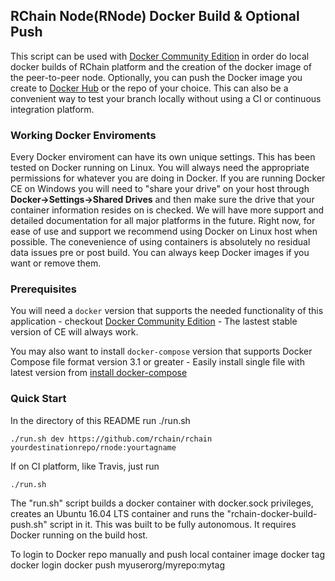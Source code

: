 ## RChain Node(RNode) Docker Build & Optional Push 
This script can be used with [Docker Community Edition](https://www.docker.com/community-edition) in order do local docker builds of RChain platform and the creation of the docker image of the peer-to-peer node. Optionally, you can push the Docker image you create to [Docker Hub](https://hub.docker.com/) or the repo of your choice. This can also be a convenient way to test your branch locally without using a CI or continuous integration platform.

### Working Docker Enviroments 
Every Docker enviroment can have its own unique settings. This has been tested on Docker running on Linux. You will always need the appropriate permissions for whatever you are doing in Docker.
If you are running Docker CE on Windows you will need to "share your drive" on your host through **Docker->Settings->Shared Drives** and then make sure the drive that your container information resides on is checked. We will have more support and detailed documentation for all major platforms in the future. Right now, for ease of use and support we recommend using Docker on Linux host when possible. The conevenience of using containers is absolutely no residual data issues pre or post build. You can always keep Docker images if you want or remove them.

### Prerequisites
You will need a `docker` version that supports the needed functionality of this application - checkout [Docker Community Edition](https://www.docker.com/community-edition) - The lastest stable version of CE will always work.

You may also want to install `docker-compose` version that supports Docker Compose file format version 3.1 or greater - Easily install single file with latest version from [install docker-compose](https://docs.docker.com/compose/install/)

### Quick Start 

In the directory of this README run 
./run.sh <branch name> <git repo url> <docker hub destination repo>

```
./run.sh dev https://github.com/rchain/rchain yourdestinationrepo/rnode:yourtagname
```

If on CI platform, like Travis, just run
```
./run.sh
```

The "run.sh" script builds a docker container with docker.sock privileges, creates an Ubuntu 16.04 LTS container and runs the "rchain-docker-build-push.sh" script in it. This was built to be fully autonomous. It requires Docker running on the build host. 

To login to Docker repo manually and push local container image 
docker tag <my source image id or name> <my destination repo:tag>
docker login
<enter username>
<enter pass>
docker push myuserorg/myrepo:mytag
